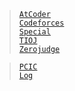 <link id="style_css" rel="stylesheet" type="text/css" href="/OJ_ans/style.css">


> [`AtCoder`](./at)  
> [`Codeforces`](./cf)  
> [`Special`](./sp)  
> [`TIOJ`](./ti)  
> [`Zerojudge`](./zj)  

> [`PCIC`](./PCIC)  
> [`Log`](./log)  

